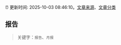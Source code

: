 :alarm_clock: 更新时间: 2025-10-03 08:46:10。[文章来源](/README.md)、[文章分类](/TAGS.md)

## 报告


> 关键字：`报告`、`月报`



